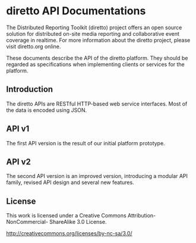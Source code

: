 # diretto API Documentations

The Distributed Reporting Toolkit (diretto) project offers an open source solution for distributed on-site media reporting and collaborative event coverage in realtime. For more information about the diretto project, please visit diretto.org online. 

These documents describe the API of the diretto platform. They should be regarded as specifications when implementing clients or services for the platform. 

## Introduction

The diretto APIs are RESTful HTTP-based web service interfaces. Most of the data is encoded using JSON.

## API v1
The first API version is the result of our initial platform prototype.

## API v2
The second API version is an improved version, introducing a modular API family, revised API design and several new features.

## License

This work is licensed under a Creative Commons Attribution-NonCommercial-
ShareAlike 3.0 License.

http://creativecommons.org/licenses/by-nc-sa/3.0/
